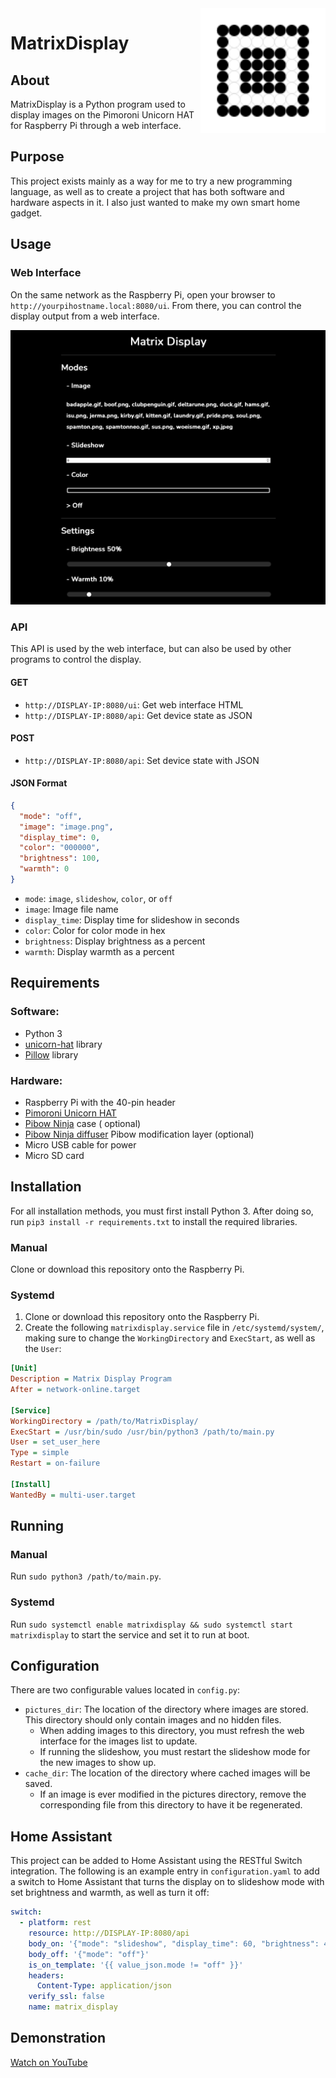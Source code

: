 <img src="img/Logo.svg" alt="Logo" title = "Logo" align="right" width="200" height="200" />

# MatrixDisplay

## About

MatrixDisplay is a Python program used to display images on the Pimoroni Unicorn HAT for Raspberry Pi through a web
interface.

## Purpose

This project exists mainly as a way for me to try a new programming language, as well as to create a project that has
both software and hardware aspects in it. I also just wanted to make my own smart home gadget.

## Usage

### Web Interface

On the same network as the Raspberry Pi, open your browser to `http://yourpihostname.local:8080/ui`. From there, you can
control the display output from a web interface.

<div align="center" ><img src="img/webinterface.png" alt="Example Web Interface" title="Example Web Interface" /></div>

### API

This API is used by the web interface, but can also be used by other programs to control the display.

#### GET

- `http://DISPLAY-IP:8080/ui`: Get web interface HTML
- `http://DISPLAY-IP:8080/api`: Get device state as JSON

#### POST

- `http://DISPLAY-IP:8080/api`: Set device state with JSON

#### JSON Format

```json
{
  "mode": "off",
  "image": "image.png",
  "display_time": 0,
  "color": "000000",
  "brightness": 100,
  "warmth": 0
}
```

- `mode`: `image`, `slideshow`, `color`, or `off`
- `image`: Image file name
- `display_time`: Display time for slideshow in seconds
- `color`: Color for color mode in hex
- `brightness`: Display brightness as a percent
- `warmth`: Display warmth as a percent

## Requirements

### Software:

- Python 3
- [unicorn-hat](https://github.com/pimoroni/unicorn-hat) library
- [Pillow](https://pypi.org/project/Pillow/) library

### Hardware:

- Raspberry Pi with the 40-pin header
- [Pimoroni Unicorn HAT](https://shop.pimoroni.com/products/unicorn-hat)
- [Pibow Ninja](https://shop.pimoroni.com/products/pibow-for-raspberry-pi-3-b-plus?variant=2601126395914) case (
  optional)
- [Pibow Ninja diffuser](https://shop.pimoroni.com/products/pibow-modification-layers?variant=1047619725) Pibow
  modification layer (optional)
- Micro USB cable for power
- Micro SD card

## Installation

For all installation methods, you must first install Python 3. After doing so, run `pip3 install -r requirements.txt` to
install the required libraries.

### Manual

Clone or download this repository onto the Raspberry Pi.

### Systemd

1. Clone or download this repository onto the Raspberry Pi.
2. Create the following `matrixdisplay.service` file in `/etc/systemd/system/`, making sure to change
   the `WorkingDirectory` and `ExecStart`, as well as the `User`:

```ini
[Unit]
Description = Matrix Display Program
After = network-online.target

[Service]
WorkingDirectory = /path/to/MatrixDisplay/
ExecStart = /usr/bin/sudo /usr/bin/python3 /path/to/main.py
User = set_user_here
Type = simple
Restart = on-failure

[Install]
WantedBy = multi-user.target
```

## Running

### Manual

Run `sudo python3 /path/to/main.py`.

### Systemd

Run `sudo systemctl enable matrixdisplay && sudo systemctl start matrixdisplay` to start the service and set it to run
at boot.

## Configuration

There are two configurable values located in `config.py`:

- `pictures_dir`: The location of the directory where images are stored. This directory should only contain images and
  no hidden files.
  - When adding images to this directory, you must refresh the web interface for the images list to
    update.
  - If running the slideshow, you must restart the slideshow mode for the new images to show up.
- `cache_dir`: The location of the directory where cached images will be saved.
  - If an image is ever modified in the
    pictures directory, remove the corresponding file from this directory to have it be regenerated.

## Home Assistant

This project can be added to Home Assistant using the RESTful Switch integration. The following is an example entry
in `configuration.yaml` to add a switch to Home Assistant that turns the display on to slideshow mode with set
brightness and warmth, as well as turn it off:

```yaml
switch:
  - platform: rest
    resource: http://DISPLAY-IP:8080/api
    body_on: '{"mode": "slideshow", "display_time": 60, "brightness": 40, "warmth": 20}'
    body_off: '{"mode": "off"}'
    is_on_template: '{{ value_json.mode != "off" }}'
    headers:
      Content-Type: application/json
    verify_ssl: false
    name: matrix_display
```

## Demonstration

[Watch on YouTube](https://youtu.be/zxgAzgMzVN0)
